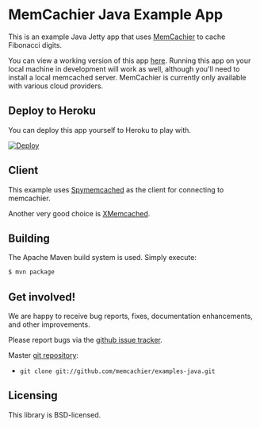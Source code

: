 # MemCachier Java Example App

This is an example Java Jetty app that uses
[MemCachier](http://www.memcachier.com) to cache Fibonacci digits.

You can view a working version of this app
[here](http://memcachier-examples-java.herokuapp.com). Running this
app on your local machine in development will work as well, although
you'll need to install a local memcached server. MemCachier is
currently only available with various cloud providers.

## Deploy to Heroku

You can deploy this app yourself to Heroku to play with.

[![Deploy](https://www.herokucdn.com/deploy/button.png)](https://heroku.com/deploy)

## Client

This example uses
[Spymemcached](https://code.google.com/p/spymemcached/) as the client
for connecting to memcachier.

Another very good choice is
[XMemcached](https://github.com/killme2008/xmemcached).

## Building

The Apache Maven build system is used. Simply execute:

```sh
$ mvn package
```

## Get involved!

We are happy to receive bug reports, fixes, documentation enhancements,
and other improvements.

Please report bugs via the
[github issue tracker](http://github.com/memcachier/examples-java/issues).

Master [git repository](http://github.com/memcachier/examples-java):

* `git clone git://github.com/memcachier/examples-java.git`

## Licensing

This library is BSD-licensed.

